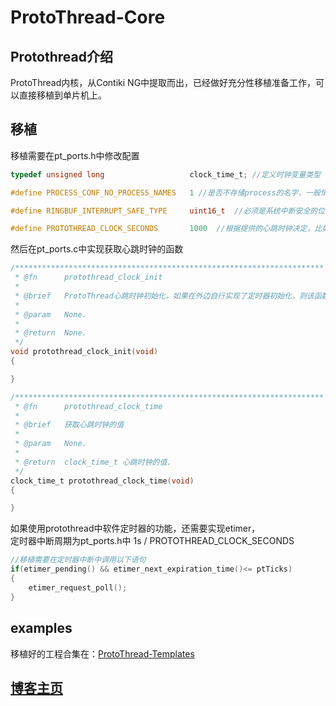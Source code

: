 # ProtoThread-Core

## Protothread介绍

ProtoThread内核，从Contiki NG中提取而出，已经做好充分性移植准备工作，可以直接移植到单片机上。

## 移植

移植需要在pt_ports.h中修改配置

```c
typedef unsigned long                   clock_time_t; //定义时钟变量类型

#define PROCESS_CONF_NO_PROCESS_NAMES   1 //是否不存储process的名字，一般情况下没有必要存储，所以为1即可。

#define RINGBUF_INTERRUPT_SAFE_TYPE     uint16_t  //必须是系统中断安全的位数，决定了ringbuf的最大容量

#define PROTOTHREAD_CLOCK_SECONDS       1000  //根据提供的心跳时钟决定，比如1ms一次中断驱动，则该值为 1s / 1ms = 1000
```

然后在pt_ports.c中实现获取心跳时钟的函数

```c
/*********************************************************************
 * @fn      protothread_clock_init
 *
 * @brief   ProtoThread心跳时钟初始化，如果在外边自行实现了定时器初始化，则该函数可以为空
 *
 * @param   None.
 *
 * @return  None.
 */
void protothread_clock_init(void)
{

}

/*********************************************************************
 * @fn      protothread_clock_time
 *
 * @brief   获取心跳时钟的值
 *
 * @param   None.
 *
 * @return  clock_time_t 心跳时钟的值.
 */
clock_time_t protothread_clock_time(void)
{

}
```

如果使用protothread中软件定时器的功能，还需要实现etimer，  
定时器中断周期为pt_ports.h中 1s / PROTOTHREAD_CLOCK_SECONDS

```c
//移植需要在定时器中断中调用以下语句
if(etimer_pending() && etimer_next_expiration_time()<= ptTicks)
{
    etimer_request_poll();
}
```

## examples

移植好的工程合集在：[ProtoThread-Templates](https://blog.maxiang.vip/ProtoThread-Templates/)

## [博客主页](https://blog.maxiang.vip/)
